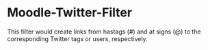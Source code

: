 Moodle-Twitter-Filter
=====================

This filter would create links from hastags (#) and at signs (@) to the corresponding Twitter tags or users, respectively. 
